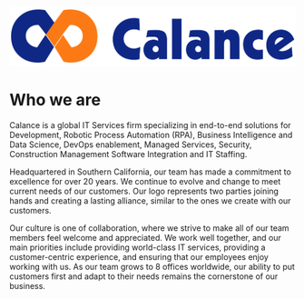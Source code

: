 ![Calance](profile/Calance_Logo_PNG.png)

# Who we are

Calance is a global IT Services firm specializing in end-to-end solutions for Development, Robotic Process Automation (RPA), Business Intelligence and Data Science, DevOps enablement, Managed Services, Security, Construction Management Software Integration and IT Staffing.

Headquartered in Southern California, our team has made a commitment to excellence for over 20 years. We continue to evolve and change to meet current needs of our customers. Our logo represents two parties joining hands and creating a lasting alliance, similar to the ones we create with our customers.

Our culture is one of collaboration, where we strive to make all of our team members feel welcome and appreciated. We work well together, and our main priorities include providing world-class IT services, providing a customer-centric experience, and ensuring that our employees enjoy working with us. As our team grows to 8 offices worldwide, our ability to put customers first and adapt to their needs remains the cornerstone of our business.
